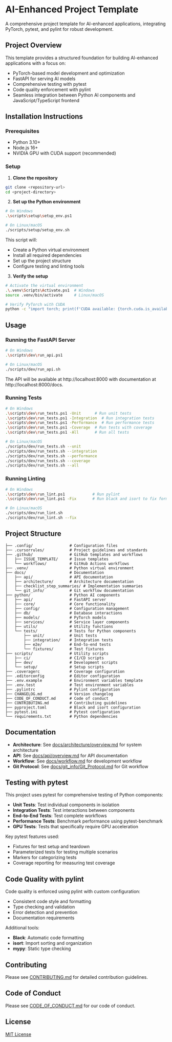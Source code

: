# AI-Enhanced Project Template

A comprehensive project template for AI-enhanced applications, integrating PyTorch, pytest, and pylint for robust development.

## Project Overview

This template provides a structured foundation for building AI-enhanced applications with a focus on:

- PyTorch-based model development and optimization
- FastAPI for serving AI models
- Comprehensive testing with pytest
- Code quality enforcement with pylint
- Seamless integration between Python AI components and JavaScript/TypeScript frontend

## Installation Instructions

### Prerequisites

- Python 3.10+
- Node.js 16+
- NVIDIA GPU with CUDA support (recommended)

### Setup

1. **Clone the repository**

```bash
git clone <repository-url>
cd <project-directory>
```

2. **Set up the Python environment**

```bash
# On Windows
.\scripts\setup\setup_env.ps1

# On Linux/macOS
./scripts/setup/setup_env.sh
```

This script will:
- Create a Python virtual environment
- Install all required dependencies
- Set up the project structure
- Configure testing and linting tools

3. **Verify the setup**

```bash
# Activate the virtual environment
.\.venv\Scripts\Activate.ps1  # Windows
source .venv/bin/activate     # Linux/macOS

# Verify PyTorch with CUDA
python -c "import torch; print(f'CUDA available: {torch.cuda.is_available()}')"
```

## Usage

### Running the FastAPI Server

```bash
# On Windows
.\scripts\dev\run_api.ps1

# On Linux/macOS
./scripts/dev/run_api.sh
```

The API will be available at http://localhost:8000 with documentation at http://localhost:8000/docs.

### Running Tests

```bash
# On Windows
.\scripts\dev\run_tests.ps1 -Unit      # Run unit tests
.\scripts\dev\run_tests.ps1 -Integration  # Run integration tests
.\scripts\dev\run_tests.ps1 -Performance  # Run performance tests
.\scripts\dev\run_tests.ps1 -Coverage  # Run tests with coverage
.\scripts\dev\run_tests.ps1 -All       # Run all tests

# On Linux/macOS
./scripts/dev/run_tests.sh --unit
./scripts/dev/run_tests.sh --integration
./scripts/dev/run_tests.sh --performance
./scripts/dev/run_tests.sh --coverage
./scripts/dev/run_tests.sh --all
```

### Running Linting

```bash
# On Windows
.\scripts\dev\run_lint.ps1            # Run pylint
.\scripts\dev\run_lint.ps1 -Fix       # Run black and isort to fix formatting

# On Linux/macOS
./scripts/dev/run_lint.sh
./scripts/dev/run_lint.sh --fix
```

## Project Structure

```
├── .config/                # Configuration files
├── .cursorrules/           # Project guidelines and standards
├── .github/                # GitHub templates and workflows
│   ├── ISSUE_TEMPLATE/     # Issue templates
│   └── workflows/          # GitHub Actions workflows
├── .venv/                  # Python virtual environment
├── docs/                   # Documentation
│   ├── api/                # API documentation
│   ├── architecture/       # Architecture documentation
│   ├── checklist_step_summaries/ # Implementation summaries
│   └── git_info/           # Git workflow documentation
├── python/                 # Python AI components
│   ├── api/                # FastAPI server
│   ├── core/               # Core functionality
│   ├── config/             # Configuration management
│   ├── db/                 # Database interactions
│   ├── models/             # PyTorch models
│   ├── services/           # Service layer components
│   ├── utils/              # Utility functions
│   └── tests/              # Tests for Python components
│       ├── unit/           # Unit tests
│       ├── integration/    # Integration tests
│       ├── e2e/            # End-to-end tests
│       └── fixtures/       # Test fixtures
├── scripts/                # Utility scripts
│   ├── ci/                 # CI/CD scripts
│   ├── dev/                # Development scripts
│   └── setup/              # Setup scripts
├── .coveragerc             # Coverage configuration
├── .editorconfig           # Editor configuration
├── .env.example            # Environment variables template
├── .env.test               # Test environment variables
├── .pylintrc               # Pylint configuration
├── CHANGELOG.md            # Version changelog
├── CODE_OF_CONDUCT.md      # Code of conduct
├── CONTRIBUTING.md         # Contributing guidelines
├── pyproject.toml          # Black and isort configuration
├── pytest.ini              # Pytest configuration
└── requirements.txt        # Python dependencies
```

## Documentation

- **Architecture**: See [docs/architecture/overview.md](docs/architecture/overview.md) for system architecture
- **API**: See [docs/api/overview.md](docs/api/overview.md) for API documentation
- **Workflow**: See [docs/workflow.md](docs/workflow.md) for development workflow
- **Git Protocol**: See [docs/git_info/Git_Protocol.md](docs/git_info/Git_Protocol.md) for Git workflow

## Testing with pytest

This project uses pytest for comprehensive testing of Python components:

- **Unit Tests**: Test individual components in isolation
- **Integration Tests**: Test interactions between components
- **End-to-End Tests**: Test complete workflows
- **Performance Tests**: Benchmark performance using pytest-benchmark
- **GPU Tests**: Tests that specifically require GPU acceleration

Key pytest features used:
- Fixtures for test setup and teardown
- Parameterized tests for testing multiple scenarios
- Markers for categorizing tests
- Coverage reporting for measuring test coverage

## Code Quality with pylint

Code quality is enforced using pylint with custom configuration:

- Consistent code style and formatting
- Type checking and validation
- Error detection and prevention
- Documentation requirements

Additional tools:
- **Black**: Automatic code formatting
- **isort**: Import sorting and organization
- **mypy**: Static type checking

## Contributing

Please see [CONTRIBUTING.md](CONTRIBUTING.md) for detailed contribution guidelines.

## Code of Conduct

Please see [CODE_OF_CONDUCT.md](CODE_OF_CONDUCT.md) for our code of conduct.

## License

[MIT License](LICENSE) 